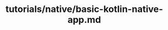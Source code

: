 ---
title: tutorials/native/basic-kotlin-native-app.md
showAuthorInfo: false
redirect_path: https://kotlinlang.org/docs/tutorials/native/using-command-line-compiler
---